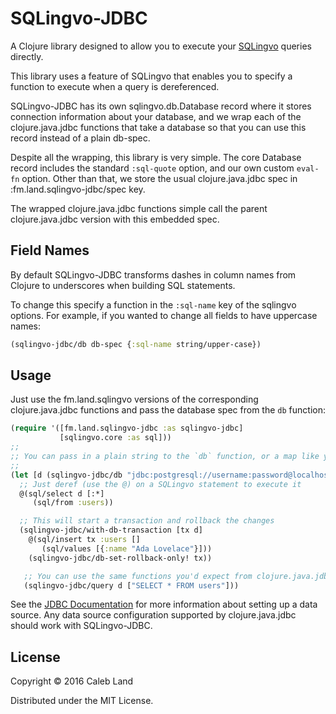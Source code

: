 # SQLingvo-JDBC

A Clojure library designed to allow you to execute your [SQLingvo][] queries
directly.

This library uses a feature of SQLingvo that enables you to specify a function
to execute when a query is dereferenced.

SQLingvo-JDBC has its own sqlingvo.db.Database record where it stores connection
information about your database, and we wrap each of the clojure.java.jdbc
functions that take a database so that you can use this record instead of a
plain db-spec.

Despite all the wrapping, this library is very simple. The core Database record
includes the standard `:sql-quote` option, and our own custom `eval-fn` option.
Other than that, we store the usual clojure.java.jdbc spec in
:fm.land.sqlingvo-jdbc/spec key.

The wrapped clojure.java.jdbc functions simple call the parent clojure.java.jdbc
version with this embedded spec.

## Field Names

By default SQLingvo-JDBC transforms dashes in column names from Clojure to
underscores when building SQL statements.

To change this specify a function in the `:sql-name` key of the sqlingvo
options. For example, if you wanted to change all fields to have uppercase
names:

```clojure
(sqlingvo-jdbc/db db-spec {:sql-name string/upper-case})
```



## Usage

Just use the fm.land.sqlingvo versions of the corresponding clojure.java.jdbc
functions and pass the database spec from the `db` function:

```clojure
(require '([fm.land.sqlingvo-jdbc :as sqlingvo-jdbc]
           [sqlingvo.core :as sql]))
;;
;; You can pass in a plain string to the `db` function, or a map like you would to clojure.java.jdbc/get-connection
;;
(let [d (sqlingvo-jdbc/db "jdbc:postgresql://username:password@localhost:5432/some_database")]
  ;; Just deref (use the @) on a SQLingvo statement to execute it
  @(sql/select d [:*]
     (sql/from :users))

  ;; This will start a transaction and rollback the changes
  (sqlingvo-jdbc/with-db-transaction [tx d]
    @(sql/insert tx :users []
       (sql/values [{:name "Ada Lovelace"}]))
    (sqlingvo-jdbc/db-set-rollback-only! tx))

   ;; You can use the same functions you'd expect from clojure.java.jdbc
   (sqlingvo-jdbc/query d ["SELECT * FROM users"]))
```

See the [JDBC Documentation][jdbc-spec-docs] for more information about setting
up a data source. Any data source configuration supported by clojure.java.jdbc
should work with SQLingvo-JDBC.

## License

Copyright © 2016 Caleb Land

Distributed under the MIT License.

[SQLingvo]: https://github.com/r0man/sqlingvo
[jdbc-spec-docs]: http://clojure-doc.org/articles/ecosystem/java_jdbc/home.html#setting-up-a-data-source
